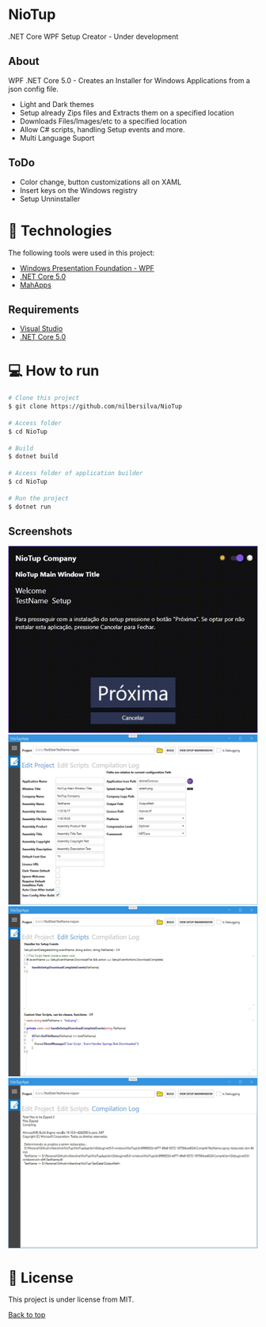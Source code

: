 # NioTup
.NET Core WPF Setup Creator - Under development

## About
WPF .NET Core 5.0 - Creates an Installer for Windows Applications from a json config file.

- Light and Dark themes
- Setup already Zips files and Extracts them on a specified location
- Downloads Files/Images/etc to a specified location
- Allow C# scripts, handling Setup events and more.
- Multi Language Suport

## ToDo

- Color change, button customizations all on XAML
- Insert keys on the Windows registry
- Setup Unninstaller


# :rocket: Technologies

The following tools were used in this project:

- [Windows Presentation Foundation - WPF](https://docs.microsoft.com/en-us/visualstudio/designers/getting-started-with-wpf?view=vs-2019)
- [.NET Core 5.0](https://dotnet.microsoft.com/download/dotnet/5.0)
- [MahApps](https://mahapps.com)

## Requirements

- [Visual Studio](https://visualstudio.microsoft.com)
- [.NET Core 5.0](https://dotnet.microsoft.com/download/dotnet/5.0)

# :computer: How to run

```bash
# Clone this project
$ git clone https://github.com/nilbersilva/NioTup

# Access folder
$ cd NioTup

# Build
$ dotnet build

# Access folder of application builder
$ cd NioTup

# Run the project
$ dotnet run
```

## Screenshots

<div> 
  <img src="./github_assets/Installing.gif" width="600" />
  <img src="./github_assets/projectEditor.jpg" width="600" />
  <img src="./github_assets/editingScripts.jpg" width="600" />
  <img src="./github_assets/compilationLog.jpg" width="600" />
</div>

# :page_facing_up: License


This project is under license from MIT.

<a href="#top">Back to top</a>
